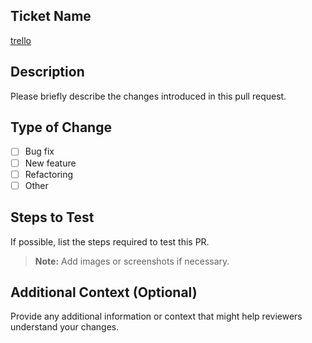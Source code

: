 ## Ticket Name
[trello](https://trello.com)
## Description

Please briefly describe the changes introduced in this pull request.

## Type of Change

- [ ] Bug fix
- [ ] New feature
- [ ] Refactoring
- [ ] Other

## Steps to Test

If possible, list the steps required to test this PR.

> **Note:** Add images or screenshots if necessary.

## Additional Context (Optional)

Provide any additional information or context that might help reviewers understand your changes.
